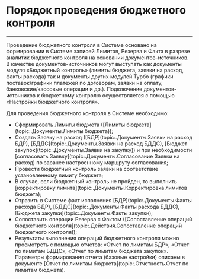 ﻿#  Порядок проведения бюджетного контроля
 _ _ _ _ _ __ _

 Проведение бюджетного контроля в Системе основано на формировании в Системе записей Лимитов, Резерва и Факта в разрезе аналитик бюджетного контроля на основании документов-источников. В качестве документов-источников могут выступать как документы модуля «Бюджетный контроль» (лимиты бюджета, заявки на расход, факты расхода) так и документы других модулей Турбо (графики поставок/графики платежей по договорам, заявки на оплату, банковские/кассовые операции и др.). Подключение документов-источников к бюджетному контролю осуществляется с помощью «Настройки бюджетного контроля».

 Для проведения бюджетного контроля в Системе необходимо:

* Сформировать Лимиты бюджета ([Лимиты бюджета](topic:.Документы.Лимиты бюджета));
* Создать Заявку на расход ([БДР](topic:.Документы.Заявки на расход БДР), [БДДС](topic:.Документы.Заявки на расход БДДС), [Бюджет закупок](topic:.Документы.Заявки на закупку)) и при необходимости [согласовать Заявку](topic:.Документы.Согласование Заявки на расход) по заранее настроенному маршруту согласования;
* Провести бюджетный контроль заявки на соответствие установленному лимиту бюджета;
* В случае, если бюджетный контроль не пройден, то выполнить [корректировку лимита](topic:.Документы.Корректировка лимитов бюджета);
* Отразить в Системе факт исполнения [БДР](topic:.Документы.Факты расхода БДР), [БДДС](topic:.Документы.Факты расхода БДДС), [Бюджета закупки](topic:.Документы.Факты закупки);
* Сопоставить операции Резерва с Фактом ([Сопоставление операций бюджетного контроля](topic:.Действия.Сопоставление операций бюджетного контроля));
* Результаты выполнения операций бюджетного контроля можно просмотреть с помощью отчетов: «Отчет по лимитам БДР», «Отчет по лимитам БДДС», «Отчет по лимитам бюджета закупок». Параметры формирования отчета (базовые настройки) описаны в документе [Отчет по лимитам бюджета](topic:.Отчетность.Отчет по лимитам бюджета).
